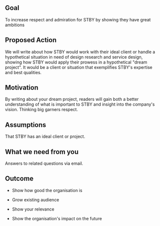 ## Goal
To increase respect and admiration for STBY by showing they have great ambitions

## Proposed Action
We will write about how STBY would work with their ideal client or handle a hypothetical situation in need of design research and service design, showing how STBY would apply their prowess in a hypothetical "dream project". It would be a client or situation that exemplifies STBY's expertise and best qualities.

## Motivation
By writing about your dream project, readers will gain both a better understanding of what is important to STBY and insight into the company's vision. Thinking big garners respect.

## Assumptions
That STBY has an ideal client or project.

## What we need from you
Answers to related questions via email.

## Outcome
* Show how good the organisation is

* Grow existing audience

* Show your relevance

* Show the organisation's impact on the future
